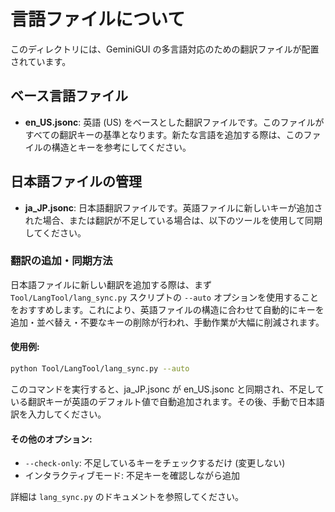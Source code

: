 # 言語ファイルについて

このディレクトリには、GeminiGUI の多言語対応のための翻訳ファイルが配置されています。

## ベース言語ファイル
- **en_US.jsonc**: 英語 (US) をベースとした翻訳ファイルです。このファイルがすべての翻訳キーの基準となります。新たな言語を追加する際は、このファイルの構造とキーを参考にしてください。

## 日本語ファイルの管理
- **ja_JP.jsonc**: 日本語翻訳ファイルです。英語ファイルに新しいキーが追加された場合、または翻訳が不足している場合は、以下のツールを使用して同期してください。

### 翻訳の追加・同期方法
日本語ファイルに新しい翻訳を追加する際は、まず `Tool/LangTool/lang_sync.py` スクリプトの `--auto` オプションを使用することをおすすめします。これにより、英語ファイルの構造に合わせて自動的にキーを追加・並べ替え・不要なキーの削除が行われ、手動作業が大幅に削減されます。

#### 使用例:
```bash
python Tool/LangTool/lang_sync.py --auto
```

このコマンドを実行すると、ja_JP.jsonc が en_US.jsonc と同期され、不足している翻訳キーが英語のデフォルト値で自動追加されます。その後、手動で日本語訳を入力してください。

#### その他のオプション:
- `--check-only`: 不足しているキーをチェックするだけ (変更しない)
- インタラクティブモード: 不足キーを確認しながら追加

詳細は `lang_sync.py` のドキュメントを参照してください。

